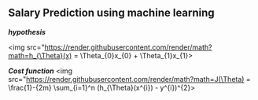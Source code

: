  ## Salary Prediction using machine learning

 _**hypothesis**_

 <img src="https://render.githubusercontent.com/render/math?math=h_{\Theta}(x) = \Theta_{0}x_{0} + \Theta_{1}x_{1}>

 _**Cost function**_
 <img src="https://render.githubusercontent.com/render/math?math=J(\Theta) = \frac{1}-{2m} \sum_{i=1}^n (h_{\Theta}(x^{i}) - y^{i})^{2}>

